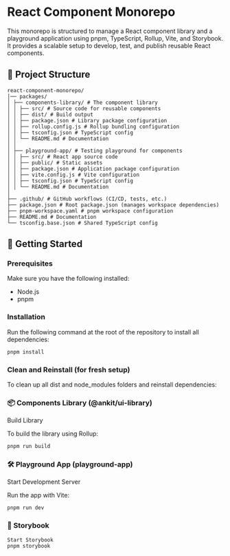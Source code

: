 # React Component Monorepo

This monorepo is structured to manage a React component library and a playground application using pnpm, TypeScript, Rollup, Vite, and Storybook. It provides a scalable setup to develop, test, and publish reusable React components.

## 📂 Project Structure

```plaintext
react-component-monorepo/
│── packages/
│ ├── components-library/ # The component library
│ │ ├── src/ # Source code for reusable components
│ │ ├── dist/ # Build output
│ │ ├── package.json # Library package configuration
│ │ ├── rollup.config.js # Rollup bundling configuration
│ │ ├── tsconfig.json # TypeScript config
│ │ └── README.md # Documentation
│ │
│ ├── playground-app/ # Testing playground for components
│ │ ├── src/ # React app source code
│ │ ├── public/ # Static assets
│ │ ├── package.json # Application package configuration
│ │ ├── vite.config.js # Vite configuration
│ │ ├── tsconfig.json # TypeScript config
│ │ └── README.md # Documentation
│
├── .github/ # GitHub workflows (CI/CD, tests, etc.)
├── package.json # Root package.json (manages workspace dependencies)
├── pnpm-workspace.yaml # pnpm workspace configuration
├── README.md # Documentation
└── tsconfig.base.json # Shared TypeScript config
```

## 🚀 Getting Started

### Prerequisites

Make sure you have the following installed:

- Node.js
- pnpm

### Installation

Run the following command at the root of the repository to install all dependencies:

```sh
pnpm install
```

### Clean and Reinstall (for fresh setup)

To clean up all dist and node_modules folders and reinstall dependencies:

### 📦 Components Library (@ankit/ui-library)

Build Library

To build the library using Rollup:

```sh
pnpm run build
```

### 🛠 Playground App (playground-app)

Start Development Server

Run the app with Vite:

```sh
pnpm run dev
```

### 📖 Storybook

```sh
Start Storybook
pnpm storybook
```
